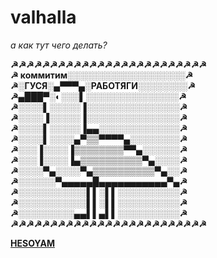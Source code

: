 # valhalla


<i>а как тут чего делать?</i>





<b>
  
  
  
 
 &#9773;&#9773;&#9773;&#9773;&#9773;&#9773;&#9773;&#9773;&#9773;&#9773;&#9773;&#9773;&#9773;&#9773;&#9773;&#9773;&#9773;&#9773;&#9773;&#9773;&#9773;&#9773;&#9773;&#9773;&#9773;  <br>
&#9773;  коммитим░░░░░░░░░░░░░░░░░░░&#9773;  <br>
&#9773;░ГУСЯ░▄▀▀▀▄░РАБОТЯГИ░░░░░░░░&#9773;  <br>
&#9773;▄███▀░◐░░░▌░░░░░░░░░░░░░░░&#9773;  <br>
&#9773;░░░░▌░░░░░▐░░░░░░░░░░░░░░░&#9773;  <br>
&#9773;░░░░▐░░░░░▐░░░░░░░░░░░░░░░&#9773;  <br>
&#9773;░░░░▌░░░░░▐▄▄░░░░░░░░░░░░░&#9773;  <br>
&#9773;░░░░▌░░░░▄▀▒▒▀▀▀▀▄░░░░░░░░&#9773;  <br>
&#9773;░░░▐░░░░▐▒▒▒▒▒▒▒▒▀▀▄░░░░░░&#9773;  <br>
&#9773;░░░▐░░░░▐▄▒▒▒▒▒▒▒▒▒▒▀▄░░░░&#9773;  <br>
&#9773;░░░░▀▄░░░░▀▄▒▒▒▒▒▒▒▒▒▒▀▄░░&#9773;  <br>
&#9773;░░░░░░▀▄▄▄▄▄█▄▄▄▄▄▄▄▄▄▄▄▀▄&#9773;  <br>
&#9773;░░░░░░░░░░░▌▌░▌▌░░░░░░░░░░&#9773;  <br>
&#9773;░░░░░░░░░░░▌▌░▌▌░░░░░░░░░░&#9773;  <br>
&#9773;░░░░░░░░░▄▄▌▌▄▌▌░░░░░░░░░░&#9773;  <br>
&#9773;&#9773;&#9773;&#9773;&#9773;&#9773;&#9773;&#9773;&#9773;&#9773;&#9773;&#9773;&#9773;&#9773;&#9773;&#9773;&#9773;&#9773;&#9773;&#9773;&#9773;&#9773;&#9773;&#9773;&#9773;  <br>

 <a href="https://pbs.twimg.com/media/Cgp2792U4AIn7II.jpg"> HESOYAM </a> 
  
  </b>
